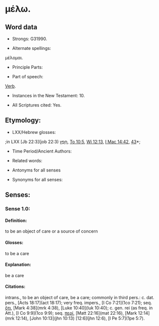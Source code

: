 # μέλω.

<!-- Status: S2=NeedsReview -->
<!-- Lexica used for edits: BDAG, FFM, LN, A-S -->

<!-- Not in FFM or LN   -->

## Word data

* Strongs: G31990.

* Alternate spellings:

μέλομαι.

* Principle Parts: 

* Part of speech: 

[Verb](http://ugg.readthedocs.io/en/latest/verb.html).

* Instances in the New Testament: 10.

* All Scriptures cited: Yes.

## Etymology: 

* LXX/Hebrew glosses: 

;in LXX [Jb 22:3](job 22:3) [חֵפֶץ](//en-uhl/H2656), [To 10:5](tob.10.5), [Wi 12:13](wis.12.13), [I Mac 14:42](1macc.14.42), [43](1macc.14.43)*;

* Time Period/Ancient Authors: 

* Related words: 

* Antonyms for all senses

* Synonyms for all senses: 

## Senses: 

### Sense  1.0: 

#### Definition: 

to be an object of care or a source of concern

#### Glosses: 

to be a care

#### Explanation: 

be a care

#### Citations: 

intrans., to be an object of care, be a care; commonly in third pers.: c. dat. pers., [Acts 18:17](act 18:17); very freq. impers., [I Co 7:21](1co 7:21); seq. [ὅτι](), [Mark 4:38](mrk 4:38), [Luke 10:40](luk 10:40); c. gen. rei (as freq. in Att.), [I Co 9:9](1co 9:9); seq. [περί](), [Matt 22:16](mat 22:16), [Mark 12:14](mrk 12:14), [John 10:13](jhn 10:13) [12:6](jhn 12:6), [I Pe 5:7](1pe 5:7).

